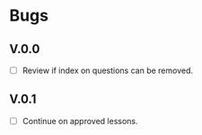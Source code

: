 # Bugs

## V.0.0
* [ ] Review if index on questions can be removed.

## V.0.1
* [ ] Continue on approved lessons.
